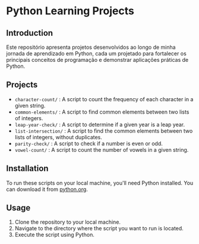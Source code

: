 # Python Learning Projects

## Introduction
Este repositório apresenta projetos desenvolvidos ao longo de minha jornada de aprendizado em Python, cada um projetado para fortalecer os principais conceitos de programação e demonstrar aplicações práticas de Python.

## Projects
- `character-count/` : A script to count the frequency of each character in a given string.
- `common-elements/` : A script to find common elements between two lists of integers.
- `leap-year-check/` : A script to determine if a given year is a leap year.
- `list-intersection/` : A script to find the common elements between two lists of integers, without duplicates.
- `parity-check/` : A script to check if a number is even or odd.
- `vowel-count/` : A script to count the number of vowels in a given string.

## Installation
To run these scripts on your local machine, you'll need Python installed. You can download it from [python.org](https://www.python.org/).

## Usage
1. Clone the repository to your local machine.
2. Navigate to the directory where the script you want to run is located.
3. Execute the script using Python.
